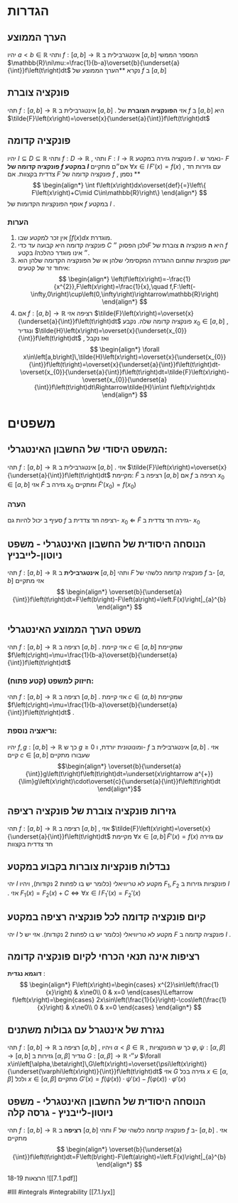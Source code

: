 # הגדרות 

## הערך הממוצע 
 יהיו $a<b\in\mathbb{R}$ ותהי $f:\left[a,b\right]\rightarrow\mathbb{R}$ אינטגרבילית ב $\left[a,b\right]$ 
המספר הממשי $\mathbb{R}\ni\mu:=\frac{1}{b-a}\overset{b}{\underset{a}{\int}}f\left(t\right)dt$ נקרא **הערך הממוצע של $f$ ב $\left[a,b\right]$  
## פונקציה צוברת 
 תהי $f:\left[a,b\right]\rightarrow\mathbb{R}$ אינטגרבילית ב $\left[a,b\right]$ . אזי **הפונקציה הצוברת** של $f$ ב $\left[a,b\right]$ היא $\tilde{F}\left(x\right)=\overset{x}{\underset{a}{\int}}f\left(t\right)dt$ 
## פונקציה קדומה 
 יהיו $I\subseteq D\subseteq\mathbb{R}$ ותהי $f:D\rightarrow\mathbb{R}$ , ותהי $F:I\rightarrow\mathbb{R}$ פונקציה גזירה במקטע $I$ . 
 נאמר ש- $F$ **פונקציה קדומה של $f$ במקטע $I$** אם״ם מתקיים $\forall x\in I\,F'\left(x\right)=f\left(x\right)$ , עם גזירות חד צדדית בקצוות. 
 אם $F$ פונקציה קדומה של $f$ , נסמן **$$
 \begin{align*} \int f\left(x\right)dx\overset{def}{=}\left\{ F\left(x\right)+C\mid C\in\mathbb{R}\right\} \end{align*} $$
 אוסף הפונקציות הקדומות של $f$ במקטע $I$ . 
 
### הערות 
 1. אין זכר למקטע שבו $\int f\left(x\right)dx$ מוגדרת. 
 2. פונקציה קדומה היא קבועה עד כדי $C$ ולכן הפסוק ״$F$ היא __ה__ פונקציה __ה__ צוברת של  $f$ בקטע $I$״ אינו מוגדר כהלכה. 
 3. ישנן פונקציות שתחום ההגדרה המקסימלי שלהן או של הפונקציה הקדומה שלהן הוא איחוד זר של קטעים: $$
 \begin{align*} \left(f\left(x\right)=-\frac{1}{x^{2}},F\left(x\right)=\frac{1}{x},\quad f,F:\left(-\infty,0\right)\cup\left(0,\infty\right)\rightarrow\mathbb{R}\right) \end{align*} $$
 1. אם $f:\left[a,b\right]\rightarrow\mathbb{R}$ רציפה אזי $\tilde{F}\left(x\right)=\overset{x}{\underset{a}{\int}}f\left(t\right)dt$ פונקציה קדומה שלה. נקבע $x_{0}\in\left[a,b\right]$ , ונגדיר $\tilde{H}\left(x\right)=\overset{x}{\underset{x_{0}}{\int}}f\left(t\right)dt$ , ואז נקבל $$
 \begin{align*} \forall x\in\left[a,b\right]\,\tilde{H}\left(x\right)=\overset{x}{\underset{x_{0}}{\int}}f\left(t\right)=\overset{x}{\underset{a}{\int}}f\left(t\right)dt-\overset{x_{0}}{\underset{a}{\int}}f\left(t\right)dt=\tilde{F}\left(x\right)-\overset{x_{0}}{\underset{a}{\int}}f\left(t\right)dt\Rightarrow\tilde{H}\in\int f\left(x\right)dx \end{align*} $$
 
# משפטים 
 
## המשפט היסודי של החשבון האינטגרלי: 
 תהי $f:\left[a,b\right]\rightarrow\mathbb{R}$ אינטגרבילית ב $\left[a,b\right]$ . אזי $\tilde{F}\left(x\right)=\overset{x}{\underset{a}{\int}}f\left(t\right)dt$ מקיימת: 
 $\tilde{F}$ רציפה ב $\left[a,b\right]$ 
 אם $f$ רציפה ב $x_{0}\in\left[a,b\right]$ אזי $\tilde{F}$ גזירה ב $x_{0}$ ומתקיים $\tilde{F}'\left(x_{0}\right)=f\left(x_{0}\right)$ 
### הערה 
 סעיף ב יכול להיות גם $f$ רציפה חד צדדית ב- $x_{0}$ $\Leftarrow$ $\tilde{F}$ גזירה חד צדדית ב- $x_{0}$ 
## הנוסחה היסודית של החשבון האינטגרלי - משפט ניוטון-לייבניץ 
 תהי $f:\left[a,b\right]\rightarrow\mathbb{R}$ **אינטגרבילית** ב $\left[a,b\right]$ ותהי $F$ פונקציה קדומה כלשהי של $f$ ב- $\left[a,b\right]$ 
 אזי מתקיים $$
 \begin{align*} \overset{b}{\underset{a}{\int}}f\left(t\right)dt=F\left(b\right)-F\left(a\right)=\left.F(x)\right|_{a}^{b} \end{align*} $$
## משפט הערך הממוצע האינטגרלי 
 תהי $f:\left[a,b\right]\rightarrow\mathbb{R}$ רציפה ב $\left[a,b\right]$ . אזי קיימת $c\in\left[a,b\right]$ שמקיימת $f\left(c\right)=\mu=\frac{1}{b-a}\overset{b}{\underset{a}{\int}}f\left(t\right)dt$ 

### חיזוק למשפט (קטע פתוח): 
 תהי $f:\left[a,b\right]\rightarrow\mathbb{R}$ רציפה ב $\left[a,b\right]$ . אזי קיימת $c\in\left(a,b\right)$ שמקיימת $f\left(c\right)=\mu=\frac{1}{b-a}\overset{b}{\underset{a}{\int}}f\left(t\right)dt$ . 
### וריאציה נוספת: 
 יהיו $f,g:\left[a,b\right]\rightarrow\mathbb{R}$ כך ש $g\geq0$ ומונוטונית יורדת, ו- $f$ אינטגרבילית ב $\left[a,b\right]$ . אזי קיים $c\in\left[a,b\right]$ שעבורו מתקיים $$\begin{align*} \overset{b}{\underset{a}{\int}}g\left(t\right)f\left(t\right)dt=\underset{x\rightarrow a^{+}}{\lim}g\left(x\right)\cdot\overset{c}{\underset{a}{\int}}f\left(t\right)dt \end{align*}$$

## גזירות פונקציה צוברת של פונקציה רציפה 
 תהי $f:\left[a,b\right]\rightarrow\mathbb{R}$ רציפה ב $\left[a,b\right]$ , אזי $\tilde{F}\left(x\right)=\overset{x}{\underset{a}{\int}}f\left(t\right)dt$ מקיימת $\forall x\in\left[a,b\right]\,\tilde{F}'\left(x\right)=f\left(x\right)$ עם גזירה חד צדדית בקצוות 
## נבדלות פונקציות צוברות בקבוע במקטע 
 יהי $I$ מקטע לא טריוויאלי (כלומר יש בו לפחות 2 נקודות), ויהיו $F_{1},F_{2}$ פונקציות גזירות ב $I$ . 
 אזי $F_{1}\left(x\right)=F_{2}\left(x\right)+C\iff\forall x\in I\,F_{1}'\left(x\right)=F_{2}'\left(x\right)$  
## קיום פונקציה קדומה לכל פונקציה רציפה במקטע 
 יהי $I$ מקטע לא טריוויאלי (כלומר יש בו לפחות 2 נקודות). 
 אזי יש ל $F$ פונקציה קדומה ב $I$ . 

## רציפות אינה תנאי הכרחי לקיום פונקציה קדומה 
 **דוגמא נגדית** : $$
 \begin{align*} F\left(x\right)=\begin{cases} x^{2}\sin\left(\frac{1}{x}\right) & x\ne0\\ 0 & x=0 \end{cases}\Leftarrow f\left(x\right)=\begin{cases} 2x\sin\left(\frac{1}{x}\right)-\cos\left(\frac{1}{x}\right) & x\ne0\\ 0 & x=0 \end{cases} \end{align*} $$
## נגזרת של אינטגרל עם גבולות משתנים 
 תהי $f:\left[a,b\right]\rightarrow\mathbb{R}$ רציפה ב $\left[a,b\right]$ , ויהיו $\alpha<\beta\in\mathbb{R}$ , כך ש הפונקציות $\varphi,\psi:\left[\alpha,\beta\right]\rightarrow\left[a,b\right]$ גזירות ב $\left[\alpha,\beta\right]$ 
 נגדיר $G:\left[\alpha,\beta\right]\rightarrow\mathbb{R}$ ע״י $\forall x\in\left[\alpha,\beta\right]\,G\left(x\right)=\overset{\psi\left(x\right)}{\underset{\varphi\left(x\right)}{\int}}f\left(t\right)dt$ 
 אזי $G$ גזירה בכל $x\in\left[\alpha,\beta\right]$ ולכל $x\in\left[\alpha,\beta\right]$ מתקיים $G'\left(x\right)=f\left(\psi\left(x\right)\right)\cdot\psi'\left(x\right)-f\left(\varphi\left(x\right)\right)\cdot\varphi'\left(x\right)$ 

## הנוסחה היסודית של החשבון האינטגרלי - משפט ניוטון-לייבניץ - גרסה קלה 
 תהי $f:\left[a,b\right]\rightarrow\mathbb{R}$ **רציפה** ב $\left[a,b\right]$ ותהי $F$ פונקציה קדומה כלשהי של $f$ ב- $\left[a,b\right]$ . אזי מתקיים $$
 \begin{align*} \overset{b}{\underset{a}{\int}}f\left(t\right)dt=F\left(b\right)-F\left(a\right)=\left.F(x)\right|_{a}^{b} \end{align*} $$
 

הרצאות 18-19
![[7.1.pdf]]

#III #integrals #integrability
[[7.1.lyx]]
